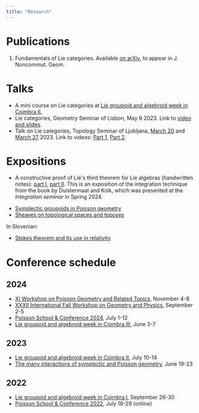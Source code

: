 ```yaml
---
title: "Research"
---
```

# Publications

1. Fundamentals of Lie categories. Available [on arXiv](https://arxiv.org/abs/2302.05233), to appear in J. Noncommut. Geom.

# Talks
<!---## Upcoming talks-->
<!---## Previous talks-->

- A mini course on Lie categories at [Lie groupoid and algebroid week in Coimbra II.](https://sites.google.com/view/ii-groupoid-week)
- Lie categories, Geometry Seminar of Lisbon, May 9 2023. Link to [video and slides](https://geolis.math.tecnico.ulisboa.pt/seminars?id=6965).
- Talk on Lie categories, Topology Seminar of Ljubljana, [March 20](https://www.fmf.uni-lj.si/en/news/event/945/zan-grad-fundamentals-of-lie-categories/) and [March 27](https://www.fmf.uni-lj.si/en/news/event/952/zan-grad-fundamentals-of-lie-categories-2-del/) 2023. Link to videos: [Part 1](https://www.youtube.com/watch?v=f6Qe1EjB-dg), [Part 2](https://www.youtube.com/watch?v=oZi-IBbPwUw).

# Expositions

- A constructive proof of Lie's third theorem for Lie algebras (handwritten notes): [part I](/pdfs/constructive-proof-lie-third-theorem-part-i.pdf), [part II](/pdfs/constructive-proof-lie-third-theorem-part-ii.pdf). This is an exposition of the integration technique from the book by Duistermaat and Kolk, which was presented at the *Integration seminar* in Spring 2024.
<!---- [On the construction of groupoid $C^*$-algebras.](/pdfs/on-the-construction-of-groupoid-c-algebras.pdf)-->
- [Symplectic groupoids in Poisson geometry](/pdfs/symplectic-groupoids-in-poisson-geometry.pdf)
- [Sheaves on topological spaces and toposes](/pdfs/sheaves-on-topological-spaces-and-toposes.pdf)

In Slovenian:

- [Stokes theorem and its use in relativity](/pdfs/stokes-in-relativnost.pdf)

# Conference schedule

## 2024
- [XI Workshop on Poisson Geometry and Related Topics](https://poissongeometry.github.io/), November 4-8
- [XXXII International Fall Workshop on Geometry and Physics](https://www.uc.pt/events/ifwgp2024/), September 2-5
- [Poisson School & Conference 2024](https://sites.google.com/view/poisson2024/poisson-2024/), July 1-12
- [Lie groupoid and algebroid week in Coimbra III](https://sites.google.com/view/lie-groupoid-week-iii/home), June 3-7

## 2023
- [Lie groupoid and algebroid week in Coimbra II](https://sites.google.com/view/ii-groupoid-week), July 10-14
- [The many interactions of symplectic and Poisson geometry](https://sites.google.com/view/weinstein80), June 19-23

## 2022
- [Lie groupoid and algebroid week in Coimbra I](https://sites.google.com/view/lie-groupoid-coimbra/home), September 26-30
- [Poisson School & Conference 2022](https://www.icmat.es/congresos/2022/poisson/index.php), July 18-29 (online)